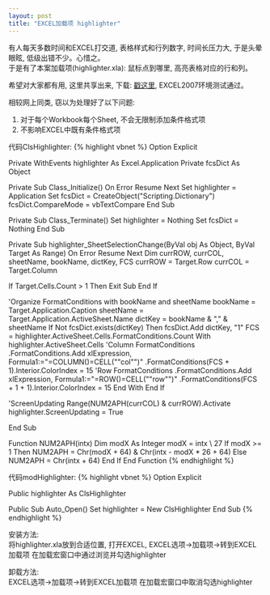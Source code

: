 ```yaml
---
layout: post
title: "EXCEL加载项 highlighter"
---
```


有人每天多数时间和EXCEL打交道, 表格样式和行列数字, 时间长压力大, 于是头晕眼眩, 低级出错不少。心惜之。<br>
于是有了本案加载项(highlighter.xla): 鼠标点到哪里, 高亮表格对应的行和列。<br>

希望对大家都有用, 这里共享出来, 下载: [戳这里](/downloads/highlighter.xla), EXCEL2007环境测试通过。<br>

相较网上同类, 窃以为处理好了以下问题:<br>
1.	对于每个Workbook每个Sheet, 不会无限制添加条件格式项<br>
2.	不影响EXCEL中既有条件格式项<br>

代码ClsHighlighter:
{% highlight vbnet %}
Option Explicit

Private WithEvents highlighter As Excel.Application
Private fcsDict As Object

Private Sub Class_Initialize()
  On Error Resume Next
  Set highlighter = Application
  Set fcsDict = CreateObject("Scripting.Dictionary")
  fcsDict.CompareMode = vbTextCompare
End Sub

Private Sub Class_Terminate()
  Set highlighter = Nothing
  Set fcsDict = Nothing
End Sub

Private Sub highlighter_SheetSelectionChange(ByVal obj As Object, 
						          		 ByVal Target As Range)
  On Error Resume Next
  Dim currROW, currCOL, sheetName, bookName, dictKey, FCS
  currROW = Target.Row
  currCOL = Target.Column
    
  If Target.Cells.Count > 1 Then
    Exit Sub
  End If
    
  'Organize FormatConditions with bookName and sheetName
  bookName = Target.Application.Caption
  sheetName = Target.Application.ActiveSheet.Name
  dictKey = bookName & "," & sheetName
  If Not fcsDict.exists(dictKey) Then
    fcsDict.Add dictKey, "1"
    FCS = highlighter.ActiveSheet.Cells.FormatConditions.Count
    With highlighter.ActiveSheet.Cells
      'Column FormatConditions
      .FormatConditions.Add xlExpression, Formula1:="=COLUMN()=CELL(""col"")"
      .FormatConditions(FCS + 1).Interior.ColorIndex = 15
      'Row FormatConditions
      .FormatConditions.Add xlExpression, Formula1:="=ROW()=CELL(""row"")"
      .FormatConditions(FCS + 1 + 1).Interior.ColorIndex = 15
    End With
  End If
    
  'ScreenUpdating
  Range(NUM2APH(currCOL) & currROW).Activate
  highlighter.ScreenUpdating = True
    
End Sub

Function NUM2APH(intx)
  Dim modX As Integer
  modX = intx \ 27
  If modX >= 1 Then
    NUM2APH = Chr(modX + 64) & Chr(intx - modX * 26 + 64)
  Else
    NUM2APH = Chr(intx + 64)
  End If
End Function
{% endhighlight %}

代码modHighlighter:
{% highlight vbnet %}
Option Explicit

Public highlighter As ClsHighlighter

Public Sub Auto_Open()
  Set highlighter = New ClsHighlighter
End Sub
{% endhighlight %}

安装方法:<br>
将highlighter.xla放到合适位置, 打开EXCEL, EXCEL选项->加载项->转到EXCEL加载项
在加载宏窗口中通过浏览并勾选highlighter

卸载方法:<br>
EXCEL选项->加载项->转到EXCEL加载项
在加载宏窗口中取消勾选highlighter